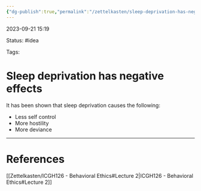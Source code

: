 ```yaml
---
{"dg-publish":true,"permalink":"/zettelkasten/sleep-deprivation-has-negative-effects/"}
---
```


2023-09-21 15:19

Status: #idea

Tags:

# Sleep deprivation has negative effects

It has been shown that sleep deprivation causes the following:
- Less self control
- More hostility
- More deviance

---

# References

[[Zettelkasten/ICGH126 - Behavioral Ethics#Lecture 2\|ICGH126 - Behavioral Ethics#Lecture 2]]
